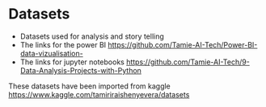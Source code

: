 # Datasets
* Datasets used for analysis and story telling
* The links for the power BI https://github.com/Tamie-AI-Tech/Power-BI-data-vizualisation-
* The links for jupyter notebooks https://github.com/Tamie-AI-Tech/9-Data-Analysis-Projects-with-Python

These datasets have been imported from kaggle https://www.kaggle.com/tamiriraishenyevera/datasets
